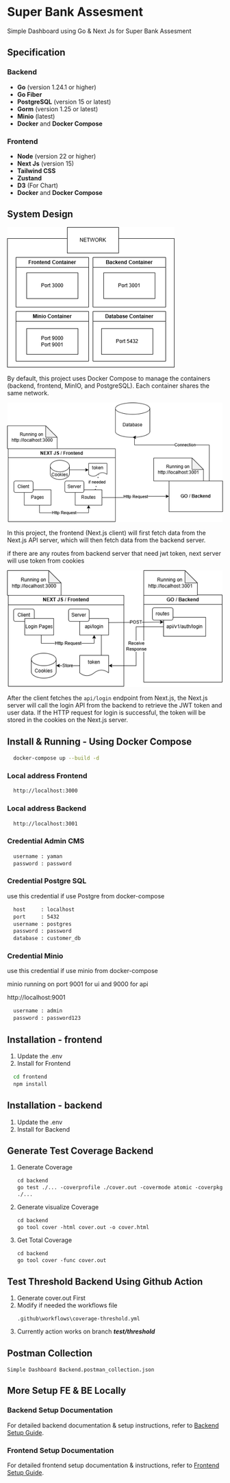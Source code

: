 
# Super Bank Assesment

Simple Dashboard using Go & Next Js for Super Bank Assesment

## Specification
### Backend
- **Go** (version 1.24.1 or higher)
- **Go Fiber** 
- **PostgreSQL** (version 15 or latest)
- **Gorm** (version 1.25 or latest)
- **Minio** (latest)
- **Docker** and **Docker Compose**

### Frontend
- **Node** (version 22 or higher)
- **Next Js** (version 15)
- **Tailwind CSS** 
- **Zustand** 
- **D3** (For Chart) 
- **Docker** and **Docker Compose**

## System Design

![Architecture](/docs/images/architecture_use_docker.png)

By default, this project uses Docker Compose to manage the containers (backend, frontend, MinIO, and PostgreSQL). Each container shares the same network.

![Basic Communication](/docs/images/communication.png)

In this project, the frontend (Next.js client) will first fetch data from the Next.js API server, which will then fetch data from the backend server.

if there are any routes from backend server that need jwt token, next server will use token from cookies

![How JWT Token Stored in Frontend](/docs/images/how_token_stored.png)

After the client fetches the `api/login` endpoint from Next.js, the Next.js server will call the login API from the backend to retrieve the JWT token and user data. If the HTTP request for login is successful, the token will be stored in the cookies on the Next.js server.


## Install & Running - Using Docker Compose

```bash
  docker-compose up --build -d
```
### Local address Frontend
```bash
  http://localhost:3000
```

### Local address Backend
```bash
  http://localhost:3001
```

### Credential Admin CMS
```bash
  username : yaman
  password : password
```
### Credential Postgre SQL
use this credential if use Postgre from docker-compose
```bash
  host     : localhost
  port     : 5432
  username : postgres
  password : password
  database : customer_db
```
### Credential Minio
use this credential if use minio from docker-compose
    
minio running on port 9001 for ui and 9000 for api

http://localhost:9001

```bash
  username : admin
  password : password123
```

## Installation - frontend

1. Update the .env
2. Install for Frontend

```bash
  cd frontend
  npm install
```

## Installation - backend
1. Update the .env
2. Install for Backend

## Generate Test Coverage Backend
1. Generate Coverage
    ```
    cd backend 
    go test ./... -coverprofile ./cover.out -covermode atomic -coverpkg ./...
    ```
2. Generate visualize Coverage
    ```
    cd backend
    go tool cover -html cover.out -o cover.html
    ```
3. Get Total Coverage
    ```
    cd backend
    go tool cover -func cover.out
    ```
## Test Threshold Backend Using Github Action
1. Generate cover.out First
2. Modify if needed the workflows file
    ```
    .github\workflows\coverage-threshold.yml
    ```
3. Currently action works on branch ***test/threshold***

## Postman Collection
```
Simple Dashboard Backend.postman_collection.json
```

## More Setup FE & BE Locally

### Backend Setup Documentation

For detailed backend documentation & setup instructions, refer to [Backend Setup Guide](docs/BE.md).

### Frontend Setup Documentation

For detailed frontend setup documentation & instructions, refer to [Frontend Setup Guide](docs/FE.md).